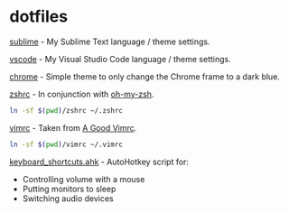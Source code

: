 # dotfiles

[sublime](sublime) - My Sublime Text language / theme settings.

[vscode](vscode) - My Visual Studio Code language / theme settings.

[chrome](chrome) - Simple theme to only change the Chrome frame to a dark blue.

[zshrc](zshrc) - In conjunction with [oh-my-zsh](https://github.com/robbyrussell/oh-my-zsh).

```bash
ln -sf $(pwd)/zshrc ~/.zshrc
```

[vimrc](vimrc) - Taken from [A Good Vimrc](https://dougblack.io/words/a-good-vimrc.html).

```bash
ln -sf $(pwd)/vimrc ~/.vimrc
```

[keyboard_shortcuts.ahk](keyboard_shortcuts.ahk) - AutoHotkey script for:
* Controlling volume with a mouse
* Putting monitors to sleep
* Switching audio devices
